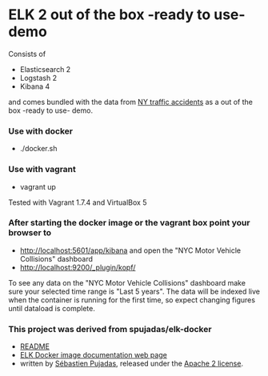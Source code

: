 # ELK 2 out of the box -ready to use- demo

Consists of

* Elasticsearch 2
* Logstash 2
* Kibana 4

and comes bundled with the data from [NY traffic accidents](https://github.com/elastic/examples/tree/master/ELK_nyc_traffic_accidents) 
as a out of the box -ready to use- demo.

### Use with docker

* ./docker.sh 

### Use with vagrant

* vagrant up

Tested with Vagrant 1.7.4 and VirtualBox 5

### After starting the docker image or the vagrant box point your browser to

* [http://localhost:5601/app/kibana](http://localhost:5601/app/kibana) and open the "NYC Motor Vehicle Collisions" dashboard
* [http://localhost:9200/_plugin/kopf/](http://localhost:9200/_plugin/kopf/)

To see any data on the "NYC Motor Vehicle Collisions" dashboard make sure your selected time range is "Last 5 years".
The data will be indexed live when the container is running for the first time, so expect changing figures until dataload is complete.

### This project was derived from spujadas/elk-docker

* [README](docs/index.md)
* [ELK Docker image documentation web page](http://elk-docker.readthedocs.org/)
* written by [Sébastien Pujadas](https://pujadas.net), released under the [Apache 2 license](https://www.apache.org/licenses/LICENSE-2.0).

